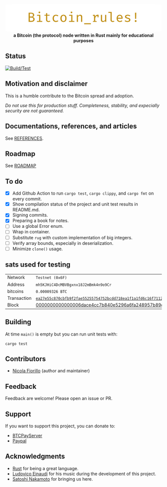<div align="center">
 <img src="https://raw.githubusercontent.com/nicolafiorillo/Bitcoin_rules/main/images/bitcoin_rules.webp" width="800" alt="Bitcoin_rules!" style="border-radius: 5%">
 <br>
 <strong>
   a Bitcoin (the protocol) node written in Rust mainly for educational purposes
 </strong>
</div>

## Status

[![Build/Test](https://github.com/nicolafiorillo/Bitcoin_rules/workflows/CI/badge.svg)](https://github.com/nicolafiorillo/Bitcoin_rules/actions)

## Motivation and disclaimer

This is a humble contribute to the Bitcoin spread and adoption.

_Do not use this for production stuff. Completeness, stability, and expecially security are not guaranteed._

## Documentations, references, and articles

See [REFERENCES](REFERENCES.md).

## Roadmap

See [ROADMAP](ROADMAP.md)

## To do

- [X] Add Github Action to run `cargo test`, `cargo clippy`, and `cargo fmt` on every commit.
- [X] Show compilation status of the project and unit test results in README.md.
- [X] Signing commits.
- [X] Preparing a book for notes.
- [ ] Use a global Error enum.
- [ ] Wrap in container.
- [ ] Substitute `rug` with custom implementation of big integers.
- [ ] Verify array bounds, especially in deserialization.
- [ ] Minimize `clone()` usage.

## sats used for testing

| | |
|----------|----------|
|Network|`Testnet (0x6F)`|
|Address|`mh5KJHiC4DcMBVBgxnx18J2mBmk4n9o9Cr`|
|bitcoins|`0.00009326 BTC`|
|Transaction|[`ea27e55c870cbfb9f2fae55255754752bcdd718ea1f1a1fd6c16f7112fd69c2d`](https://live.blockcypher.com/btc-testnet/tx/ea27e55c870cbfb9f2fae55255754752bcdd718ea1f1a1fd6c16f7112fd69c2d/)|
|Block|[0000000000000006dace4cc7b840e5296a6fa248957b89e87c912d7f3bb396c1](https://live.blockcypher.com/btc-testnet/block/0000000000000006dace4cc7b840e5296a6fa248957b89e87c912d7f3bb396c1/)|

## Building

At time `main()` is empty but you can run unit tests with:

```
cargo test
```

## Contributors

- [Nicola Fiorillo](https://www.nicolafiorillo.com) (author and maintainer)

## Feedback

Feedback are welcome! Please open an issue or PR.

## Support

If you want to support this project, you can donate to: 

- [BTCPayServer](https://priorato.btcpayserver.it/api/v1/invoices?storeId=6ZWNeeMiCdJcAPGVtBG31NMGK3dHjg1xweuMMyGKUsVA&price=1000&currency=SATS)
- [Paypal](https://paypal.me/nicolafiorillo)

## Acknowledgments
- [Rust](https://www.rust-lang.org/) for being a great language.
- [Ludovico Einaudi](https://en.wikipedia.org/wiki/Ludovico_Einaudi) for his music during the development of this project.
- [Satoshi Nakamoto](https://www.metzdowd.com/pipermail/cryptography/2008-October/014810.html) for bringing us here.
